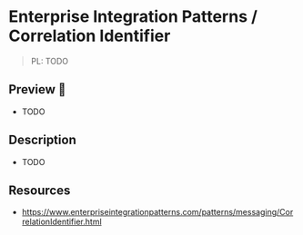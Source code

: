 # Enterprise Integration Patterns / Correlation Identifier

> PL: TODO

## Preview 🎉

- TODO

## Description

- TODO

## Resources

- <https://www.enterpriseintegrationpatterns.com/patterns/messaging/CorrelationIdentifier.html>
